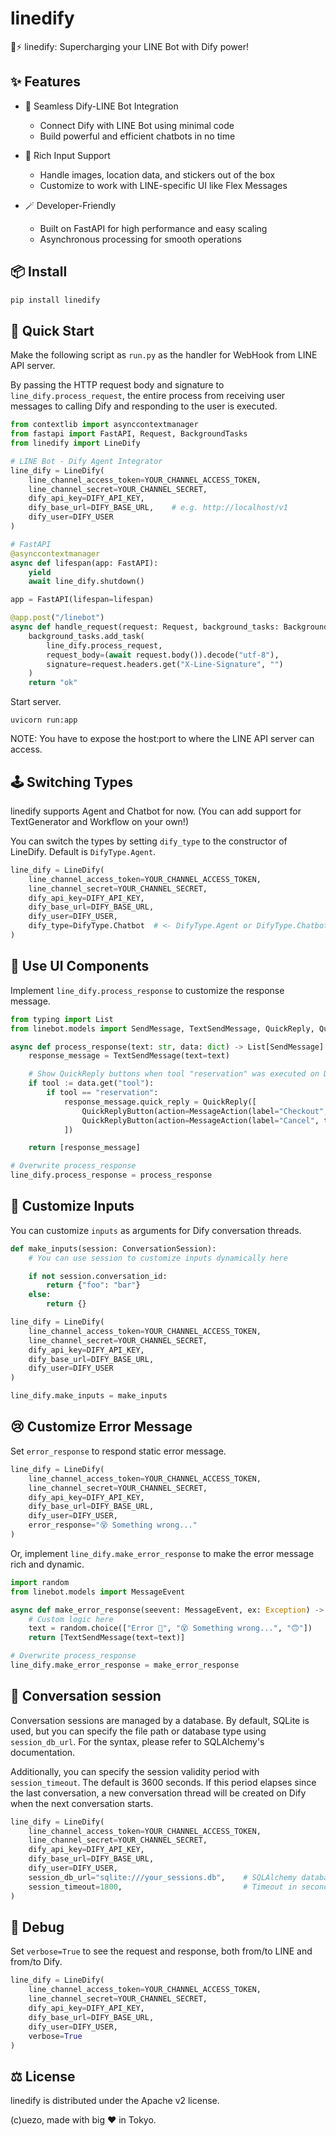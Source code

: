 # linedify

💬⚡ linedify: Supercharging your LINE Bot with Dify power!


## ✨ Features

- 🧩 Seamless Dify-LINE Bot Integration

    - Connect Dify with LINE Bot using minimal code
    - Build powerful and efficient chatbots in no time

- 📸 Rich Input Support

    - Handle images, location data, and stickers out of the box
    - Customize to work with LINE-specific UI like Flex Messages

- 🪄 Developer-Friendly

    - Built on FastAPI for high performance and easy scaling
    - Asynchronous processing for smooth operations


## 📦 Install

```sh
pip install linedify
```


## 🚀 Quick Start

Make the following script as `run.py` as the handler for WebHook from LINE API server.

By passing the HTTP request body and signature to `line_dify.process_request`, the entire process from receiving user messages to calling Dify and responding to the user is executed.

```python
from contextlib import asynccontextmanager
from fastapi import FastAPI, Request, BackgroundTasks
from linedify import LineDify

# LINE Bot - Dify Agent Integrator
line_dify = LineDify(
    line_channel_access_token=YOUR_CHANNEL_ACCESS_TOKEN,
    line_channel_secret=YOUR_CHANNEL_SECRET,
    dify_api_key=DIFY_API_KEY,
    dify_base_url=DIFY_BASE_URL,    # e.g. http://localhost/v1
    dify_user=DIFY_USER
)

# FastAPI
@asynccontextmanager
async def lifespan(app: FastAPI):
    yield
    await line_dify.shutdown()

app = FastAPI(lifespan=lifespan)

@app.post("/linebot")
async def handle_request(request: Request, background_tasks: BackgroundTasks):
    background_tasks.add_task(
        line_dify.process_request,
        request_body=(await request.body()).decode("utf-8"),
        signature=request.headers.get("X-Line-Signature", "")
    )
    return "ok"
```

Start server.

```
uvicorn run:app
```

NOTE: You have to expose the host:port to where the LINE API server can access.


## 🕹️ Switching Types

linedify supports Agent and Chatbot for now. (You can add support for TextGenerator and Workflow on your own!)

You can switch the types by setting `dify_type` to the constructor of LineDify. Default is `DifyType.Agent`.

```python
line_dify = LineDify(
    line_channel_access_token=YOUR_CHANNEL_ACCESS_TOKEN,
    line_channel_secret=YOUR_CHANNEL_SECRET,
    dify_api_key=DIFY_API_KEY,
    dify_base_url=DIFY_BASE_URL,
    dify_user=DIFY_USER,
    dify_type=DifyType.Chatbot  # <- DifyType.Agent or DifyType.Chatbot
)
```


## 💎 Use UI Components

Implement `line_dify.process_response` to customize the response message.

```python
from typing import List
from linebot.models import SendMessage, TextSendMessage, QuickReply, QuickReplyButton, MessageAction

async def process_response(text: str, data: dict) -> List[SendMessage]:
    response_message = TextSendMessage(text=text)

    # Show QuickReply buttons when tool "reservation" was executed on Dify
    if tool := data.get("tool"):
        if tool == "reservation":
            response_message.quick_reply = QuickReply([
                QuickReplyButton(action=MessageAction(label="Checkout", text="Checkout")),
                QuickReplyButton(action=MessageAction(label="Cancel", text="Cancel"))
            ])

    return [response_message]

# Overwrite process_response
line_dify.process_response = process_response
```

## 🎨 Customize Inputs

You can customize `inputs` as arguments for Dify conversation threads.

```python
def make_inputs(session: ConversationSession):
    # You can use session to customize inputs dynamically here

    if not session.conversation_id:
        return {"foo": "bar"}
    else:
        return {}

line_dify = LineDify(
    line_channel_access_token=YOUR_CHANNEL_ACCESS_TOKEN,
    line_channel_secret=YOUR_CHANNEL_SECRET,
    dify_api_key=DIFY_API_KEY,
    dify_base_url=DIFY_BASE_URL,
    dify_user=DIFY_USER
)

line_dify.make_inputs = make_inputs
```


## 😢 Customize Error Message

Set `error_response` to respond static error message.

```python
line_dify = LineDify(
    line_channel_access_token=YOUR_CHANNEL_ACCESS_TOKEN,
    line_channel_secret=YOUR_CHANNEL_SECRET,
    dify_api_key=DIFY_API_KEY,
    dify_base_url=DIFY_BASE_URL,
    dify_user=DIFY_USER,
    error_response="😵 Something wrong..."
)
```

Or, implement `line_dify.make_error_response` to make the error message rich and dynamic.

```python
import random
from linebot.models import MessageEvent

async def make_error_response(seevent: MessageEvent, ex: Exception) -> List[SendMessage]:
    # Custom logic here
    text = random.choice(["Error 🥲", "😵 Something wrong...", "🙃"])
    return [TextSendMessage(text=text)]

# Overwrite process_response
line_dify.make_error_response = make_error_response
```


## 💾 Conversation session

Conversation sessions are managed by a database. By default, SQLite is used, but you can specify the file path or database type using `session_db_url`. For the syntax, please refer to SQLAlchemy's documentation.

Additionally, you can specify the session validity period with `session_timeout`. The default is 3600 seconds. If this period elapses since the last conversation, a new conversation thread will be created on Dify when the next conversation starts.

```python
line_dify = LineDify(
    line_channel_access_token=YOUR_CHANNEL_ACCESS_TOKEN,
    line_channel_secret=YOUR_CHANNEL_SECRET,
    dify_api_key=DIFY_API_KEY,
    dify_base_url=DIFY_BASE_URL,
    dify_user=DIFY_USER,
    session_db_url="sqlite:///your_sessions.db",    # SQLAlchemy database url
    session_timeout=1800,                           # Timeout in seconds
)
```


## 🐝 Debug

Set `verbose=True` to see the request and response, both from/to LINE and from/to Dify.

```python
line_dify = LineDify(
    line_channel_access_token=YOUR_CHANNEL_ACCESS_TOKEN,
    line_channel_secret=YOUR_CHANNEL_SECRET,
    dify_api_key=DIFY_API_KEY,
    dify_base_url=DIFY_BASE_URL,
    dify_user=DIFY_USER,
    verbose=True
)
```


## ⚖️ License

linedify is distributed under the Apache v2 license.

(c)uezo, made with big ❤️ in Tokyo.


